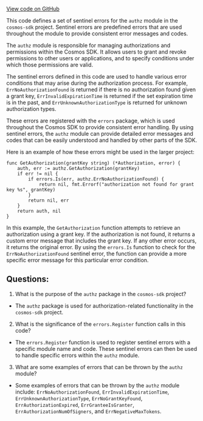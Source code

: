 [View code on GitHub](https://github.com/cosmos/cosmos-sdk/blob/main/x/authz/errors.go)

This code defines a set of sentinel errors for the `authz` module in the `cosmos-sdk` project. Sentinel errors are predefined errors that are used throughout the module to provide consistent error messages and codes. 

The `authz` module is responsible for managing authorizations and permissions within the Cosmos SDK. It allows users to grant and revoke permissions to other users or applications, and to specify conditions under which those permissions are valid. 

The sentinel errors defined in this code are used to handle various error conditions that may arise during the authorization process. For example, `ErrNoAuthorizationFound` is returned if there is no authorization found given a grant key, `ErrInvalidExpirationTime` is returned if the set expiration time is in the past, and `ErrUnknownAuthorizationType` is returned for unknown authorization types. 

These errors are registered with the `errors` package, which is used throughout the Cosmos SDK to provide consistent error handling. By using sentinel errors, the `authz` module can provide detailed error messages and codes that can be easily understood and handled by other parts of the SDK. 

Here is an example of how these errors might be used in the larger project:

```
func GetAuthorization(grantKey string) (*Authorization, error) {
    auth, err := authz.GetAuthorization(grantKey)
    if err != nil {
        if errors.Is(err, authz.ErrNoAuthorizationFound) {
            return nil, fmt.Errorf("authorization not found for grant key %s", grantKey)
        }
        return nil, err
    }
    return auth, nil
}
```

In this example, the `GetAuthorization` function attempts to retrieve an authorization using a grant key. If the authorization is not found, it returns a custom error message that includes the grant key. If any other error occurs, it returns the original error. By using the `errors.Is` function to check for the `ErrNoAuthorizationFound` sentinel error, the function can provide a more specific error message for this particular error condition.
## Questions: 
 1. What is the purpose of the `authz` package in the `cosmos-sdk` project?
- The `authz` package is used for authorization-related functionality in the `cosmos-sdk` project.

2. What is the significance of the `errors.Register` function calls in this code?
- The `errors.Register` function is used to register sentinel errors with a specific module name and code. These sentinel errors can then be used to handle specific errors within the `authz` module.

3. What are some examples of errors that can be thrown by the `authz` module?
- Some examples of errors that can be thrown by the `authz` module include: `ErrNoAuthorizationFound`, `ErrInvalidExpirationTime`, `ErrUnknownAuthorizationType`, `ErrNoGrantKeyFound`, `ErrAuthorizationExpired`, `ErrGranteeIsGranter`, `ErrAuthorizationNumOfSigners`, and `ErrNegativeMaxTokens`.